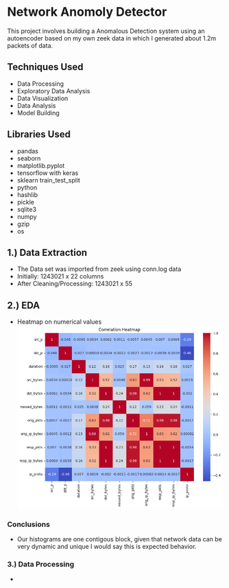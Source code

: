 # Network Anomoly Detector

This project involves building a Anomalous Detection system using an autoencoder based on my own zeek data in which I generated about 1.2m packets of data.

## Techniques Used

- Data Processing
- Exploratory Data Analysis
- Data Visualization
- Data Analysis
- Model Building

## Libraries Used

- pandas
- seaborn
- matplotlib.pyplot
- tensorflow with keras
- sklearn train_test_split
- python
- hashlib
- pickle
- sqlite3
- numpy
- gzip
- os

## 1.) Data Extraction

- The Data set was imported from zeek using conn.log data
- Initially: 1243021 x 22 columns
- After Cleaning/Processing: 1243021 x 55

## 2.) EDA

- Heatmap on numerical values
  ![alt text](https://github.com/spinklerz/Network-IDS/blob/main/images/HeatMap.png "HeatMap")

### Conclusions

- Our histograms are one contigous block, given that network data can be very dynamic and unique I would say this is expected behavior.

### 3.) Data Processing

-
